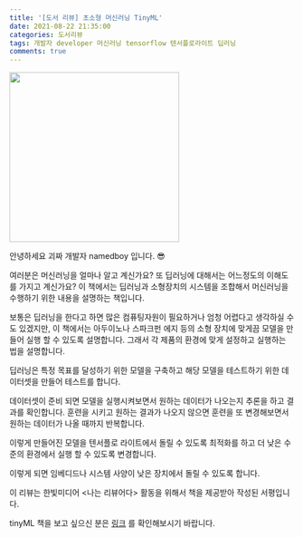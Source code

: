 ```yaml
---
title: '[도서 리뷰] 초소형 머신러닝 TinyML'
date: 2021-08-22 21:35:00
categories: 도서리뷰
tags: 개발자 developer 머신러닝 tensorflow 텐서플로라이트 딥러닝 
comments: true
---
```


<img src='https://firebasestorage.googleapis.com/v0/b/github-blog-39e5f.appspot.com/o/tinyml.JPG?alt=media&token=b4858a78-8f43-4905-874a-e238cf06a6d3' width='300px'/>

안녕하세요 괴짜 개발자 namedboy 입니다. 😎

여러분은 머신러닝을 얼마나 알고 계신가요?
또 딥러닝에 대해서는 어느정도의 이해도를 가지고 계신가요? 이 책에서는 딥러닝과 소형장치의 시스템을 조합해서 머신러닝을 수행하기 위한 내용을 설명하는 책입니다.

보통은 딥러닝을 한다고 하면 많은 컴퓨팅자원이 필요하거나 엄청 어렵다고 생각하실 수도 있겠지만, 이 책에서는 아두이노나 스파크펀 에지 등의 소형 장치에 맞게끔 모델을 만들어 실행 할 수 있도록 설명합니다.
그래서 각 제품의 환경에 맞게 설정하고 실행하는 법을 설명합니다.

딥러닝은 특정 목표를 달성하기 위한 모델을 구축하고 해당 모델을 테스트하기 위한 데이터셋을 만들어 테스트를 합니다.

데이터셋이 준비 되면 모델을 실행시켜보면서 원하는 데이터가 나오는지 추론을 하고 결과를 확인합니다.
훈련을 시키고 원하는 결과가 나오지 않으면 훈련을 또 변경해보면서 원하는 데이터가 나올 때까지 반복합니다.

이렇게 만들어진 모델을 텐서플로 라이트에서 돌릴 수 있도록 최적화를 하고 더 낮은 수준의 환경에서 실행 할 수 있도록 변경합니다.

이렇게 되면 임베디드나 시스템 사양이 낮은 장치에서 돌릴 수 있도록 합니다.

이 리뷰는 한빛미디어 <나는 리뷰어다> 활동을 위해서 책을 제공받아 작성된 서평입니다.

tinyML 책을 보고 싶으신 분은 [링크](https://www.hanbit.co.kr/store/books/look.php?p_code=B3963656224) 를 확인해보시기 바랍니다.